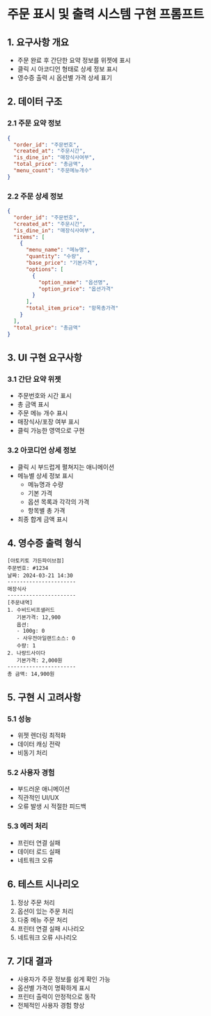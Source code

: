 # 주문 표시 및 출력 시스템 구현 프롬프트

## 1. 요구사항 개요
- 주문 완료 후 간단한 요약 정보를 위젯에 표시
- 클릭 시 아코디언 형태로 상세 정보 표시
- 영수증 출력 시 옵션별 가격 상세 표기

## 2. 데이터 구조
### 2.1 주문 요약 정보
```json
{
  "order_id": "주문번호",
  "created_at": "주문시간",
  "is_dine_in": "매장식사여부",
  "total_price": "총금액",
  "menu_count": "주문메뉴개수"
}
```

### 2.2 주문 상세 정보
```json
{
  "order_id": "주문번호",
  "created_at": "주문시간",
  "is_dine_in": "매장식사여부",
  "items": [
    {
      "menu_name": "메뉴명",
      "quantity": "수량",
      "base_price": "기본가격",
      "options": [
        {
          "option_name": "옵션명",
          "option_price": "옵션가격"
        }
      ],
      "total_item_price": "항목총가격"
    }
  ],
  "total_price": "총금액"
}
```

## 3. UI 구현 요구사항
### 3.1 간단 요약 위젯
- 주문번호와 시간 표시
- 총 금액 표시
- 주문 메뉴 개수 표시
- 매장식사/포장 여부 표시
- 클릭 가능한 영역으로 구현

### 3.2 아코디언 상세 정보
- 클릭 시 부드럽게 펼쳐지는 애니메이션
- 메뉴별 상세 정보 표시
  - 메뉴명과 수량
  - 기본 가격
  - 옵션 목록과 각각의 가격
  - 항목별 총 가격
- 최종 합계 금액 표시

## 4. 영수증 출력 형식
```
[아토키토 가든파이브점]
주문번호: #1234
날짜: 2024-03-21 14:30
----------------------
매장식사
----------------------
[주문내역]
1. 수비드비프샐러드
   기본가격: 12,900
   옵션:
   - 100g: 0
   - 사우전아일랜드소스: 0
   수량: 1
2. 나랑드사이다
   기본가격: 2,000원
----------------------
총 금액: 14,900원
```

## 5. 구현 시 고려사항
### 5.1 성능
- 위젯 렌더링 최적화
- 데이터 캐싱 전략
- 비동기 처리

### 5.2 사용자 경험
- 부드러운 애니메이션
- 직관적인 UI/UX
- 오류 발생 시 적절한 피드백

### 5.3 에러 처리
- 프린터 연결 실패
- 데이터 로드 실패
- 네트워크 오류

## 6. 테스트 시나리오
1. 정상 주문 처리
2. 옵션이 있는 주문 처리
3. 다중 메뉴 주문 처리
4. 프린터 연결 실패 시나리오
5. 네트워크 오류 시나리오

## 7. 기대 결과
- 사용자가 주문 정보를 쉽게 확인 가능
- 옵션별 가격이 명확하게 표시
- 프린터 출력이 안정적으로 동작
- 전체적인 사용자 경험 향상 